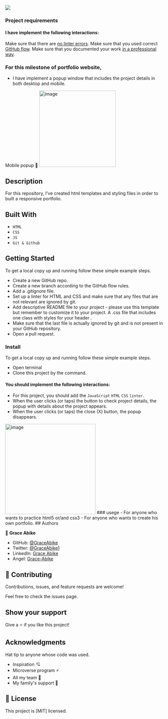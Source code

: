![](https://img.shields.io/badge/Microverse-blueviolet)

### Project requirements
#### I have implement the following interactions:

Make sure that there are [no linter errors](https://github.com/microverseinc/linters-config).
Make sure that you used correct [GitHub flow](https://github.com/microverseinc/curriculum-transversal-skills/blob/main/git-github/articles/github_flow.md).
Make sure that you documented your work [in a professional way](https://github.com/microverseinc/curriculum-transversal-skills/blob/main/documentation/articles/professional_repo_rules.md).
### For this milestone of portfolio website,
- I have implement a popup window that includes the project details in both desktop and mobile.

Mobile popup 📱 
<img width="243" alt="image" src="https://user-images.githubusercontent.com/88346506/189675023-f65a599b-3432-4569-a788-dae6260ad941.png">

## Description
For this repository, I've created html templates and styling files in order to built a responsive portfolio.

## Built With
- `HTML`
- `CSS`
- `JS`
- `Git & Github`

## Getting Started
To get a local copy up and running follow these simple example steps.
- Create a new GitHub repo.
- Create a new branch according to the GitHub flow rules.
- Add a .gitignore file.
- Set up a linter for HTML and CSS and make sure that any files that are not relevant are ignored by git.
- Add descriptive README file to your project - please use this template but remember to customize it to your project.
A .css file that includes one class with styles for your header .
- Make sure that the last file is actually ignored by git and is not present in your GitHub repository.
- Open a pull request.

### Install
To get a local copy up and running follow these simple example steps.
- Open terminal
- Clone this project by the command.

#### You should implement the following interactions:

- For this project, you should add the `JavaScript`  `HTML`  `CSS` `linter`.
- When the user clicks (or taps) the button to check project details, the popup with details about the project appears.
- When the user clicks (or taps) the close (X) button, the popup disappears.

<img width="287" alt="image" src="https://user-images.githubusercontent.com/88346506/189676053-9f64f544-0172-41ab-aea8-faedc2077e3c.png">
### usege
- For anyone who wants to practice html5 or/and css3
- For anyone who wants to create his own portfolio.
## Authors

👤 **Grace Abike**

- GitHub: [@GraceAbike](https://github.com/GraceAbike)
- Twitter: [@GraceAbike1](https://twitter.com/GraceAbike1)
- LinkedIn: [Grace Abike](https://www.linkedin.com/in/grace-abike-02770522a/)
- Angel: [Grace-Abike](https://angel.co/u/grace-abike)
## 🤝 Contributing

Contributions, issues, and feature requests are welcome!

Feel free to check the issues page.

## Show your support

Give a ⭐️ if you like this project!

## Acknowledgments

Hat tip to anyone whose code was used.
- Inspiration 💘
- Microverse program ⚡
- All my team 🏹
- My family's support 🙌
## 📝 License

This project is [MIT] licensed.
